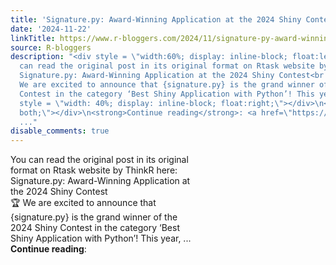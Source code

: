 ```yaml
---
title: 'Signature.py: Award-Winning Application at the 2024 Shiny Contest'
date: '2024-11-22'
linkTitle: https://www.r-bloggers.com/2024/11/signature-py-award-winning-application-at-the-2024-shiny-contest/
source: R-bloggers
description: "<div style = \"width:60%; display: inline-block; float:left; \"> You
  can read the original post in its original format on Rtask website by ThinkR here:
  Signature.py: Award-Winning Application at the 2024 Shiny Contest<br />\n\U0001F3C6
  We are excited to announce that {signature.py} is the grand winner of the 2024 Shiny
  Contest in the category ‘Best Shiny Application with Python’! This year, ...</div>\n<div
  style = \"width: 40%; display: inline-block; float:right;\"></div>\n<div style=\"clear:
  both;\"></div>\n<strong>Continue reading</strong>: <a href=\"https://www.r-bloggers.com/2024/11/signature-py-award-winning-a
  ..."
disable_comments: true
---
```

<div style = "width:60%; display: inline-block; float:left; "> You can read the original post in its original format on Rtask website by ThinkR here: Signature.py: Award-Winning Application at the 2024 Shiny Contest<br />
🏆 We are excited to announce that {signature.py} is the grand winner of the 2024 Shiny Contest in the category ‘Best Shiny Application with Python’! This year, ...</div>
<div style = "width: 40%; display: inline-block; float:right;"></div>
<div style="clear: both;"></div>
<strong>Continue reading</strong>: <a href="https://www.r-bloggers.com/2024/11/signature-py-award-winning-a ...